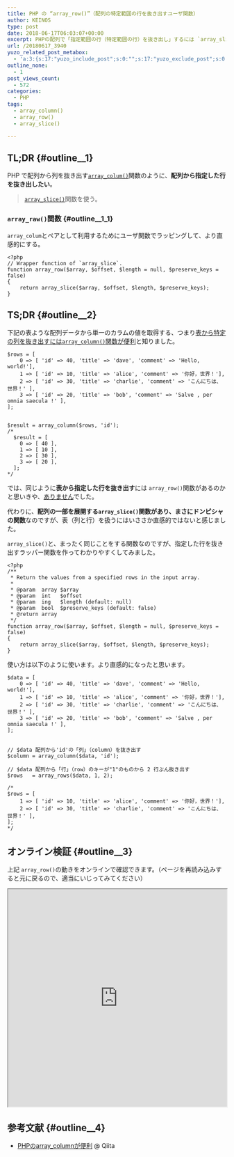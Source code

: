 ```yaml
---
title: PHP の “array_row()”（配列の特定範囲の行を抜き出すユーザ関数）
author: KEINOS
type: post
date: 2018-06-17T06:03:07+00:00
excerpt: PHPの配列で「指定範囲の行（特定範囲の行）を抜き出し」するには `array_slice()`関数を使うが、`array_row`というラッパー関数をユーザ関数で作るとわかりやすい。
url: /20180617_3940
yuzo_related_post_metabox:
  - 'a:3:{s:17:"yuzo_include_post";s:0:"";s:17:"yuzo_exclude_post";s:0:"";s:21:"yuzo_disabled_related";N;}'
outline_none:
  - 1
post_views_count:
  - 572
categories:
  - PHP
tags:
  - array_column()
  - array_row()
  - array_slice()

---
```

## TL;DR {#outline__1}

PHP で配列から列を抜き出す[`array_colum()`][1]関数のように、**配列から指定した行を抜き出したい**。

> [`array_slice()`][2]関数を使う。 

### `array_raw()`関数 {#outline__1_1}

`array_colum`とペアとして利用するためにユーザ関数でラッピングして、より直感的にする。

    <?php
    // Wrapper function of `array_slice`.
    function array_row($array, $offset, $length = null, $preserve_keys = false)
    {
        return array_slice($array, $offset, $length, $preserve_keys);
    }
    

## TS;DR {#outline__2}

下記の表ような配列データから単一のカラムの値を取得する、つまり[表から特定の列を抜き出すには`array_column()`関数が便利][3]と知りました。

    $rows = [
        0 => [ 'id' => 40, 'title' => 'dave', 'comment' => 'Hello, world!'],
        1 => [ 'id' => 10, 'title' => 'alice', 'comment' => '你好，世界！'],
        2 => [ 'id' => 30, 'title' => 'charlie', 'comment' => 'こんにちは、世界！' ],
        3 => [ 'id' => 20, 'title' => 'bob', 'comment' => 'Salve , per omnia saecula !' ],
    ];
    

    $result = array_column($rows, 'id');
    /*
      $result = [
        0 => [ 40 ],
        1 => [ 10 ],
        2 => [ 30 ],
        3 => [ 20 ],
      ];
    */
    

では、同じように**表から指定した行を抜き出す**には `array_row()`関数があるのかと思いきや、[ありません][4]でした。

代わりに、**配列の一部を展開する`array_slice()`関数があり、まさにドンピシャの関数**なのですが、表（列と行）を扱うにはいささか直感的ではないと感じました。

`array_slice()`と、まったく同じことをする関数なのですが、指定した行を抜き出すラッパー関数を作ってわかりやすくしてみました。

    <?php
    /**
     * Return the values from a specified rows in the input array.
     * 
     * @param  array $array
     * @param  int   $offset
     * @param  ing   $length (default: null)
     * @param  bool  $preserve_keys (default: false)
     * @return array
     */
    function array_row($array, $offset, $length = null, $preserve_keys = false)
    {
        return array_slice($array, $offset, $length, $preserve_keys);
    }
    
    

使い方は以下のように使います。より直感的になったと思います。

    $data = [
        0 => [ 'id' => 40, 'title' => 'dave', 'comment' => 'Hello, world!'],
        1 => [ 'id' => 10, 'title' => 'alice', 'comment' => '你好，世界！'],
        2 => [ 'id' => 30, 'title' => 'charlie', 'comment' => 'こんにちは、世界！' ],
        3 => [ 'id' => 20, 'title' => 'bob', 'comment' => 'Salve , per omnia saecula !' ],
    ];
    

    // $data 配列から'id'の「列」（column）を抜き出す
    $column = array_column($data, 'id');
    
    // $data 配列から「行」（row）のキーが"1"のものから 2 行ぶん抜き出す
    $rows   = array_rows($data, 1, 2);
    
    /*
    $rows = [
        1 => [ 'id' => 10, 'title' => 'alice', 'comment' => '你好，世界！'],
        2 => [ 'id' => 30, 'title' => 'charlie', 'comment' => 'こんにちは、世界！' ],
    ];
    */
    
    

## オンライン検証 {#outline__3}

上記 `array_row()`の動きをオンラインで確認できます。（ページを再読み込みすると元に戻るので、適当にいじってみてください）

<iframe src="https://paiza.io/projects/e/QZBk6uMiIaRsyJOND5cCQQ?theme=terminal" width="100%" height="500" scrolling="no" seamless="seamless"></iframe>

## 参考文献 {#outline__4}

  * [PHPのarray_columnが便利][3] @ Qiita

 [1]: http://php.net/manual/ja/function.array-column.php
 [2]: http://php.net/manual/ja/function.array-slice.php
 [3]: https://qiita.com/harukasan/items/a0773aef27d838852e44
 [4]: http://php.net/manual/ja/function.array-row.php